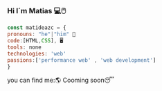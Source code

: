 ### Hi I´m Matias 💻🖱️
```js
const matideazc = {
pronouns: "he"|"him" 🧔
code:[HTML,CSS], 🖥️
tools: none
technologies: 'web'
passions:['performance web' , 'web development']
}
```
you can find me:🌎
Cooming soon😴


<!--
**matideazc/matideazc** is a ✨ _special_ ✨ repository because its `README.md` (this file) appears on your GitHub profile.

Here are some ideas to get you started:

- 🔭 I’m currently working on ...
- 🌱 I’m currently learning ...
- 👯 I’m looking to collaborate on ...
- 🤔 I’m looking for help with ...
- 💬 Ask me about ...
- 📫 How to reach me: ...
- 😄 Pronouns: ...
- ⚡ Fun fact: ...
-->
